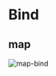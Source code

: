 # Bind

## map

![map-bind](https://valorantmaps.files.wordpress.com/2021/07/bind-annotated-with-callouts.png)
